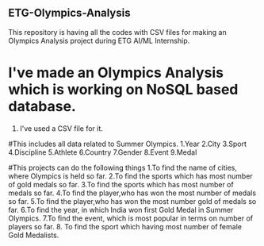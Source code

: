 ## ETG-Olympics-Analysis
This repository is having all the codes with CSV files for making an Olympics Analysis project during ETG AI/ML Internship.
# I've made an Olympics Analysis which is working on NoSQL based database.
1. I've used a CSV file for it.

#This includes all data related to Summer Olympics.
1.Year
2.City 
3.Sport
4.Discipline
5.Athlete
6.Country
7.Gender
8.Event
9.Medal

#This projects can do the following things
1.To find the name of cities, where Olympics is held so far.
2.To find the sports which has most number of gold medals so far.
3.To find the sports which has most number of medals so far.
4.To find the player,who has won the most number of medals so far.
5.To find the player,who has won the most number gold of medals so far.
6.To find the year, in which India won first Gold Medal in Summer Olympics.
7.To find the event, which is most popular in terms on number of players so far.
8. To find the sport which having most number of female Gold Medalists.



